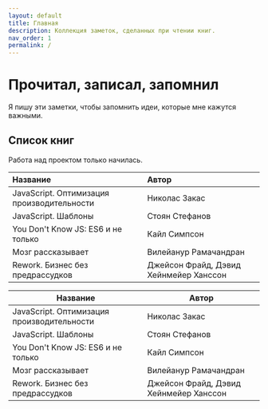```yaml
---
layout: default
title: Главная
description: Коллекция заметок, сделанных при чтении книг.
nav_order: 1
permalink: /
---
```


# Прочитал, записал, запомнил

Я пишу эти заметки, чтобы запомнить идеи, которые мне кажутся важными.

## Список книг

Работа над проектом только начилась.

| Название | Автор |
|:---------|:------|
| JavaScript. Оптимизация производительности | Николас Закас |
| JavaScript. Шаблоны | Стоян Стефанов |
| You Don't Know JS: ES6 и не только | Кайл Симпсон |
| Мозг рассказывает | Вилейанур Рамачандран |
| Rework. Бизнес без предрассудков | Джейсон Фрайд, Дэвид Хейнмейер Ханссон |

Название | Автор
---------| -----
JavaScript. Оптимизация производительности | Николас Закас
JavaScript. Шаблоны | Стоян Стефанов
You Don't Know JS: ES6 и не только | Кайл Симпсон
Мозг рассказывает | Вилейанур Рамачандран
Rework. Бизнес без предрассудков | Джейсон Фрайд, Дэвид Хейнмейер Ханссон
